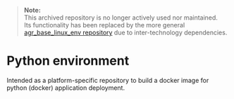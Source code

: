 >**Note:**  
>This archived repository is no longer actively used nor maintained.  
>Its functionality has been replaced by the more general [agr_base_linux_env repository](https://github.com/alliance-genome/agr_base_linux_env) due to inter-technology dependencies.

# Python environment
Intended as a platform-specific repository to build a docker image for python (docker) application deployment.
